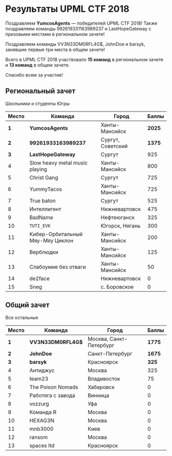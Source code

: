 # Результаты UPML CTF 2018

Поздравляем **YumcosAgents** — победителей UPML CTF 2018!
Также поздравляем команды 992619331163989237 и LastHopeGateway с призовыми местами в региональном зачете!

Поздравляем команды VV3N33DM0RFL4G$, JohnDoe и barsyk, занявшие первые три места в общем зачете!

Всего в UPML CTF 2018 участвовало **15 команд** в региональном зачете и **13 команд** в общем зачете.

Спасибо всем за участие!

## Региональный зачет

Школьники и студенты Югры

Место | Команда | Город | Баллы
------|---------|-------|-------
**1** | **YumcosAgents** | Ханты-Мансийск | **2025**
**2** | **99261933163989237** | Сургут, Советский | **1375**
**3** | **LastHopeGateway** | Сургут | 925
4 | Slow heavy metal music playing | Ханты-Мансийск | 800
5 | Christ Gang | Сургут | 725
6 | YummyTacos | Ханты-Мансийск | 725
7 | True baton | Сургут | 525
8 | Интеллигент | Нижневартовск | 475
9 | BadName | Нефтеюганск | 325
10 | `TUTI_EVK` | Югорск, Нягань | 300
11 | Кибер-Орбитальный Мяу-Мяу Циклон | Ханты-Мансийск | 200
12 | Верблюдки | Ханты-Мансийск | 125
13 | Слабоумие без отваги | Ханты-Мансийск | 50
14 | de2face | Нижневартовск | 0
15 | Sneg | с. Боровское | 0

## Общий зачет

Все остальные

Место | Команда | Город | Баллы
------|---------|-------|-------
**1** | **VV3N33DM0RFL4G$** | Москва, Санкт-Петербург | **1775**
**2** | **JohnDoe** | Санкт-Петербург | **1675**
**3** | **barsyk** | Красноярск | **325**
4 | Антиджус | Москва | 325
5 | team23 | Владивосток | 75
6 | The Poison Nomads | Хабаровск | 0
7 | Работяга с завода | Винница | 0
8 | vozzurg | Уфа | 0
9 | Команда R | Москва | 0
10 | HEXAG3N | Москва |  0
11 | mnb3000 | Киев | 0
12 | ransom | Москва | 0
13 | spaces ltd | Красноярск | 0

